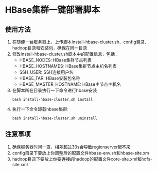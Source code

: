# HBase集群一键部署脚本

## 使用方法

1. 在随便一台服务器上，上传脚本install-hbase-cluster.sh、config目录、hadoop目录和安装包，确保在同一目录
2. 修改install-hbase-cluster.sh脚本中的配置信息，包括：
    * HBASE_NODES: HBase集群节点列表
    * HBASE_HOSTNAMES: HBase集群节点主机名列表
    * SSH_USER: SSH连接用户名
    * HBASE_TAR: HBase安装包名称
    * HBASE_MASTER_HOSTNAME: HBase主节点主机名
3. 在脚本所在目录执行一下命令进行hbase安装
   ```shell
   bash install-hbase-cluster.sh install
   ```
4. 执行一下命令卸载hbase集群:
   ```shell
   bash install-hbase-cluster.sh uninstall
   ```
## 注意事项
1. 确保服务器时间一直，相差超过30s会导致regionserver起不来
2. config目录下要放上你调整后的配置文件hbase-env.sh和hbase-site.xm
3. hadoop目录下要放上你要连接的hadoop的配置文件core-site.xml和hdfs-site.xml